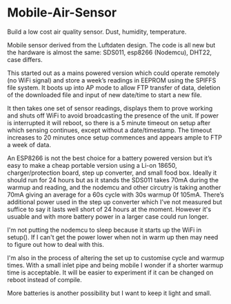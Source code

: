 # Mobile-Air-Sensor
Build a low cost air quality sensor. Dust, humidity, temperature.

Mobile sensor derived from the Luftdaten design. The code is all new but the hardware is almost the same: SDS011, esp8266 (Nodemcu), DHT22, case differs.

This started out as a mains powered version which could operate remotely (no WiFi signal) and store a week’s readings in EEPROM using the SPIFFS file system. It boots up into AP mode to allow FTP transfer of data, deletion of the downloaded file and input of new date/time to start a new file.

It then takes one set of sensor readings, displays them to prove working and shuts off WiFi to avoid broadcasting the presence of the unit. If power is interrupted it will reboot, so there is a 5 minute timeout on setup after which sensing continues, except without a date/timestamp. The timeout increases to 20 minutes once setup commences and appears ample to FTP a week of data.

An ESP8266 is not the best choice for a battery powered version but it’s easy to make a cheap portable version using a Li-on 18650, charger/protection board, step up converter, and small food box. Ideally it should run for 24 hours but as it stands the SDS011 takes 70mA during the warmup and reading, and the nodemcu and other circutry is taking another 70mA giving an average for a 60s cycle with 30s warmup 0f 105mA. There’s additional power used in the step up converter which I’ve not measured but suffice to say it lasts well short of 24 hours at the moment. However it's usuable and with more battery power in a larger case could run longer.

I'm not putting the nodemcu to sleep because it starts up the WiFi in setup(). If I can't get the power lower when not in warm up then may need to figure out how to deal with this.

I'm also in the process of altering the set up to customise cycle and warmup times. With a small inlet pipe and being mobile I wonder if a shorter warmup time is acceptable. It will be easier to experiment if it can be changed on reboot instead of compile. 

More batteries is another possibility but I want to keep it light and small.
